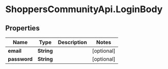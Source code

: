 # ShoppersCommunityApi.LoginBody

## Properties
Name | Type | Description | Notes
------------ | ------------- | ------------- | -------------
**email** | **String** |  | [optional] 
**password** | **String** |  | [optional] 
